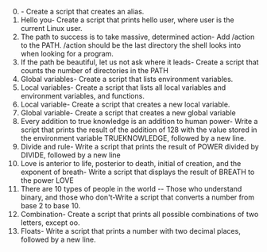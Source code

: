 0. <o>- Create a script that creates an alias.
1. Hello you- Create a script that prints hello user, where user is the current Linux user.
2. The path to success is to take massive, determined action- Add /action to the PATH. /action should be the last directory the shell looks into when looking for a program.
3. If the path be beautiful, let us not ask where it leads- Create a script that counts the number of directories in the PATH
4. Global variables- Create a script that lists environment variables.
5. Local variables- Create a script that lists all local variables and environment variables, and functions.
6. Local variable- Create a script that creates a new local variable.
7. Global variable- Create a script that creates a new global variable
8. Every addition to true knowledge is an addition to human power- Write a script that prints the result of the addition of 128 with the value stored in the environment variable TRUEKNOWLEDGE, followed by a new line.
9. Divide and rule- Write a script that prints the result of POWER divided by DIVIDE, followed by a new line
10. Love is anterior to life, posterior to death, initial of creation, and the exponent of breath- Write a script that displays the result of BREATH to the power LOVE
11. There are 10 types of people in the world -- Those who understand binary, and those who don't-Write a script that converts a number from base 2 to base 10.
12. Combination- Create a script that prints all possible combinations of two letters, except oo.
13. Floats- Write a script that prints a number with two decimal places, followed by a new line.

